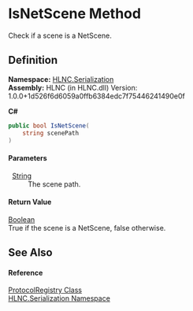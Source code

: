 # IsNetScene Method


Check if a scene is a NetScene.



## Definition
**Namespace:** <a href="N_HLNC_Serialization">HLNC.Serialization</a>  
**Assembly:** HLNC (in HLNC.dll) Version: 1.0.0+1d526f6d6059a0ffb6384edc7f75446241490e0f

**C#**
``` C#
public bool IsNetScene(
	string scenePath
)
```



#### Parameters
<dl><dt>  <a href="https://learn.microsoft.com/dotnet/api/system.string" target="_blank" rel="noopener noreferrer">String</a></dt><dd>The scene path.</dd></dl>

#### Return Value
<a href="https://learn.microsoft.com/dotnet/api/system.boolean" target="_blank" rel="noopener noreferrer">Boolean</a>  
True if the scene is a NetScene, false otherwise.

## See Also


#### Reference
<a href="T_HLNC_Serialization_ProtocolRegistry">ProtocolRegistry Class</a>  
<a href="N_HLNC_Serialization">HLNC.Serialization Namespace</a>  
